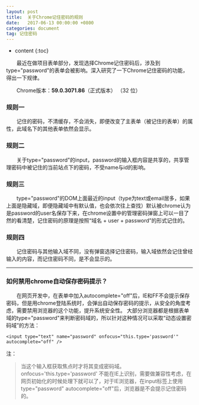 ```yaml
---
layout: post
title:  关于Chrome记住密码的规则
date:   2017-06-13 00:00:00 +0800
categories: document
tag: 记住密码
---
```


* content
{:toc}

&emsp;&emsp;最近在做项目表单部分，发现选择Chrome记住密码后，涉及到type="password"的表单会被影响。深入研究了一下Chrome记住密码的功能，得出一下规律。
	
&emsp;&emsp;Chrome版本：**59.0.3071.86**（正式版本） （32 位）

### 规则一 ###
&emsp;&emsp;记住的密码，不清缓存，不会消失，即便改变了主表单（被记住的表单）的属性，此域名下的其他表单依然会显示。

### 规则二 ###
&emsp;&emsp;关于type="password"的input，password的输入框内容是共享的，共享管理密码中被记住的当前站点下的密码，不受name与id的影响。

### 规则三 ###
&emsp;&emsp;type="password"的DOM上面最近的input（type为text或email居多，如果上面是隐藏域，即便隐藏域中有默认值，也会依次往上查找）默认被chrome认为是password的user名保存下来，在chrome设置中的管理密码弹窗上可以一目了然的看清楚，记住密码的原理是按照“域名 + user + password”的形式记住的。

### 规则四 ###
&emsp;&emsp;记住密码与其他输入域不同，没有弹窗选择记住密码，输入域依然会记住曾经输入的内容，而记住密码不同，是不会显示的。

-------------------
### 如何禁用chrome自动保存密码提示？ ###

&emsp;&emsp;在网页开发中，在表单中加入autocomplete="off"后，IE和FF不会提示保存密码，但是用chrome登陆系统时，会弹出自动保存密码的提示，从安全的角度考虑，需要禁用浏览器的这个功能，提升系统安全性。
大部分浏览器都是根据表单域的type="password"来判断密码域的，所以针对这种情况可以采取“动态设置密码域”的方法：
```
<input type="text" name="password" onfocus="this.type='password'" autocomplete="off" />
```
注： 
> 当这个输入框获取焦点时才将其变成密码域。   
> onfocus='this.type='password' 不能在IE上识别，需要做兼容性考虑，在网页初始化的时候处理下就可以了，对于IE浏览器，在input标签上使用type="password" autocomplete="off"后，浏览器是不会提示记住密码的。
